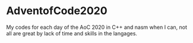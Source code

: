 # AdventofCode2020
My codes for each day of the AoC 2020 in C++ and nasm when I can, not all are great by lack of time and skills in the langages.
